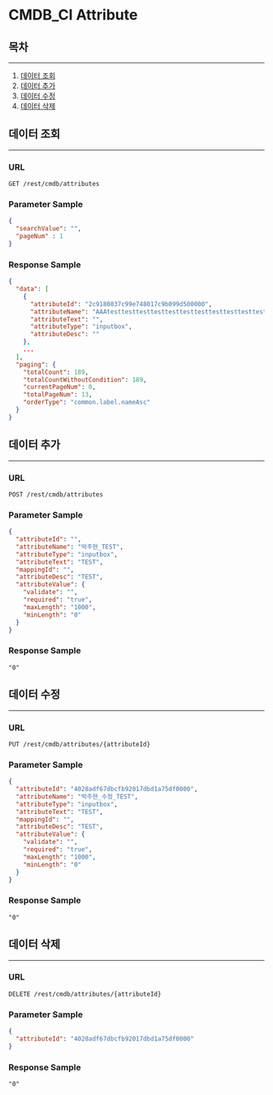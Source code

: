 # CMDB_CI Attribute


## 목차

---

1. [데이터 조회](#데이터-조회)
2. [데이터 추가](#데이터-추가)
3. [데이터 수정](#데이터-수정)
4. [데이터 삭제](#데이터-삭제)

## 데이터 조회

---

### URL
```
GET /rest/cmdb/attributes
```
### Parameter Sample

```json
{
  "searchValue": "",
  "pageNum" : 1
}
```

### Response Sample

```json
{
  "data": [
    {
      "attributeId": "2c9180837c99e748017c9b099d500000",
      "attributeName": "AAAtesttesttesttesttesttesttesttesttesttesttesttesttesttesttesttesttesttesttesttesttesttesttesttestt",
      "attributeText": "",
      "attributeType": "inputbox",
      "attributeDesc": ""
    },
    ...
  ],
  "paging": {
    "totalCount": 189,
    "totalCountWithoutCondition": 189,
    "currentPageNum": 0,
    "totalPageNum": 13,
    "orderType": "common.label.nameAsc"
  }
}
```

## 데이터 추가

---

### URL
```
POST /rest/cmdb/attributes
```

### Parameter Sample

```json
{
  "attributeId": "",
  "attributeName": "박주현_TEST",
  "attributeType": "inputbox",
  "attributeText": "TEST",
  "mappingId": "",
  "attributeDesc": "TEST",
  "attributeValue": {
    "validate": "",
    "required": "true",
    "maxLength": "1000",
    "minLength": "0"
  }
}
```

### Response Sample

```
"0"
```

## 데이터 수정

---

### URL
```
PUT /rest/cmdb/attributes/{attributeId}
```

### Parameter Sample

```json
{
  "attributeId": "4028adf67dbcfb92017dbd1a75df0000",
  "attributeName": "박주현_수정_TEST",
  "attributeType": "inputbox",
  "attributeText": "TEST",
  "mappingId": "",
  "attributeDesc": "TEST",
  "attributeValue": {
    "validate": "",
    "required": "true",
    "maxLength": "1000",
    "minLength": "0"
  }
}
```

### Response Sample

```
"0"
```

## 데이터 삭제

---

### URL
```
DELETE /rest/cmdb/attributes/{attributeId}
```

### Parameter Sample

```json
{
  "attributeId": "4028adf67dbcfb92017dbd1a75df0000"
}
```

### Response Sample

```
"0"
```
